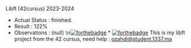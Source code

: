  Libft (42cursus) 2023-2024
* Actual Status : finished.
* Result : 122%
* Observations : (null)
\n[![forthebadge](https://forthebadge.com/images/badges/built-with-love.svg)](https://forthebadge.com)  *  [![forthebadge](https://forthebadge.com/images/badges/made-with-c.svg)](https://forthebadge.com)
 This is my libft project from the 42 cursus, need help : ozahdi@student.1337.ma
